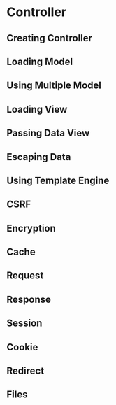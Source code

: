 # Controller

## Creating Controller

## Loading Model

## Using Multiple Model

## Loading View

## Passing Data View

## Escaping Data

## Using Template Engine

## CSRF

## Encryption

## Cache

## Request

## Response

## Session

## Cookie

## Redirect

## Files
